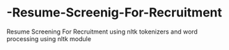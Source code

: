 # -Resume-Screenig-For-Recruitment
Resume Screening For Recruitment using nltk tokenizers and word processing using nltk module
